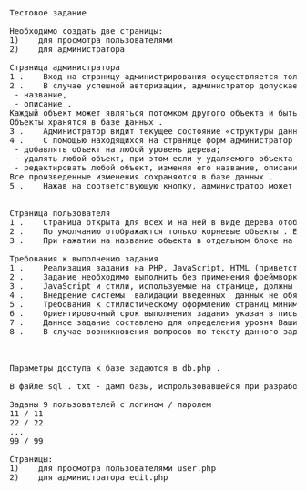 <pre> 

Тестовое задание

Необходимо создать две страницы:
1)    для просмотра пользователями
2)    для администратора

Страница администратора
1 .    Вход на страницу администрирования осуществляется только авторизованными пользователями по логину и паролю . Логин и пароль хранятся в базе данных, причем пароль – в зашифрованном виде . 
2 .    В случае успешной авторизации, администратор допускается до редактирования «структуры данных» . «Структура данных» представляет из себя дерево объектов, состоящих из двух полей:
 - название,
 - описание . 
Каждый объект может являться потомком другого объекта и быть родителем других объектов . При этом родитель у объекта только один, а потомков неограниченное множество . Глубина дерева не ограничена . Объекты, не имеющие родителей, являются корневыми . 
Объекты хранятся в базе данных . 
3 .    Администратор видит текущее состояние «структуры данных», при этом визуально обозначена иерархия объектов в дереве (например, количеством отступов слева в зависимости от уровня вложенности объекта) . 
4 .    С помощью находящихся на странице форм администратор имеет возможность:
 - добавлять объект на любой уровень дерева;
 - удалять любой объект, при этом если у удаляемого объекта имеются потомки, то они также удаляются;
 - редактировать любой объект, изменяя его название, описание или родителя . 
Все произведенные изменения сохраняются в базе данных . 
5 .    Нажав на соответствующую кнопку, администратор может разлогиниться, покинув страницу администрирования . 


Страница пользователя
1 .    Страница открыта для всех и на ней в виде дерева отображается «структура данных», заведенная администратором на странице администрирования . Иерархия объектов отображается визуально, при этом показаны только названия объектов . 
2 .    По умолчанию отображаются только корневые объекты . Если у какого - то из объектов имеются потомки, то справа от его названия отображается иконка (например, плюс), при нажатии на которую показываются потомки первого уровня данного объекта . Если у какого - то из потомков первого уровня  в свою очередь имеются потомки, то они также отображаются только после нажатия на иконку справа от названия их родителя . Это правило действует для объектов любого уровня . 
3 .    При нажатии на название объекта в отдельном блоке на странице (например, справа от дерева) отображается его описание . Если описания нет, то блок отображается пустым . 
 
Требования к выполнению задания
1 .    Реализация задания на PHP, JavaScript, HTML (приветствуется использование HTML5 и CSS3) . В качестве базы данных используется MySQL . 
2 .    Задание необходимо выполнить без применения фреймворков (как PHP, так и JavaScript, то есть использовать jQuery не нужно) и использования стороннего кода . 
3 .    JavaScript и стили, используемые на странице, должны быть кроссбраузерными: Chrome, Firefox, Opera, Safari . 
4 .    Внедрение системы  валидации введенных  данных не обязательно, защита «от дурака» и от взлома не требуется, однако, безусловно, будет приветствоваться . 
5 .    Требования к стилистическому оформлению страниц минимальные, необходима лишь понятность интерфейса . 
6 .    Ориентировочный срок выполнения задания указан в письме . Если Вам потребуется больше времени, пожалуйста, заранее сообщите ответным письмом на электронный адрес tech@internet - clients . com
7 .    Данное задание составлено для определения уровня Ваших знаний: если Вы не сможете реализовать какую - то его часть, то можете ее упростить или не выполнять (например, не сделать систему авторизации администратора) . В таком случае, пожалуйста, сообщите, с чем именно у Вас возникли проблемы . 
8 .    В случае возникновения вопросов по тексту данного задания или по предъявляемым требованиям, пожалуйста, обращайтесь по электронному адресу ***



Параметры доступа к базе задаются в db.php . 

В файле sql . txt - дамп базы, испрользовавшейся при разработке . 

Заданы 9 пользователей с логином / паролем
11 / 11
22 / 22
...
99 / 99

Страницы:
1)    для просмотра пользователями user.php
2)    для администратора edit.php



 </ pre> 
